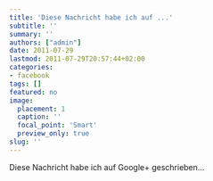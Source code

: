 ```yaml
---
title: 'Diese Nachricht habe ich auf ...'
subtitle: ''
summary: ''
authors: ["admin"]
date: 2011-07-29
lastmod: 2011-07-29T20:57:44+02:00
categories:
- facebook
tags: []
featured: no
image:
  placement: 1
  caption: ''
  focal_point: 'Smart'
  preview_only: true
slug: ''
---
```

Diese Nachricht habe ich auf Google+ geschrieben...

